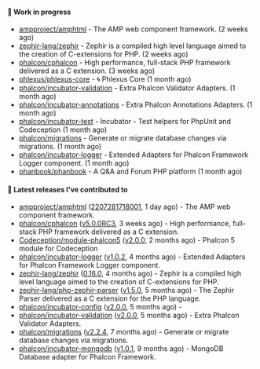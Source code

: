 #### :wrench: Work in progress

- [ampproject/amphtml](https://github.com/ampproject/amphtml) - The AMP web component framework. (2 weeks ago)
- [zephir-lang/zephir](https://github.com/zephir-lang/zephir) - Zephir is a compiled high level language aimed to the creation of C-extensions for PHP. (2 weeks ago)
- [phalcon/cphalcon](https://github.com/phalcon/cphalcon) - High performance, full-stack PHP framework delivered as a C extension. (3 weeks ago)
- [phlexus/phlexus-core](https://github.com/phlexus/phlexus-core) - :cyclone: Phlexus Core (1 month ago)
- [phalcon/incubator-validation](https://github.com/phalcon/incubator-validation) - Extra Phalcon Validator Adapters.  (1 month ago)
- [phalcon/incubator-annotations](https://github.com/phalcon/incubator-annotations) - Extra Phalcon Annotations Adapters. (1 month ago)
- [phalcon/incubator-test](https://github.com/phalcon/incubator-test) - Incubator - Test helpers for PhpUnit and Codeception (1 month ago)
- [phalcon/migrations](https://github.com/phalcon/migrations) - Generate or migrate database changes via migrations. (1 month ago)
- [phalcon/incubator-logger](https://github.com/phalcon/incubator-logger) - Extended Adapters for Phalcon Framework Logger component. (1 month ago)
- [phanbook/phanbook](https://github.com/phanbook/phanbook) - A Q&amp;A and Forum PHP platform (1 month ago)

#### :pushpin: Latest releases I've contributed to

- [ampproject/amphtml](https://github.com/ampproject/amphtml) ([2207281718001](https://github.com/ampproject/amphtml/releases/tag/2207281718001), 1 day ago) - The AMP web component framework.
- [phalcon/cphalcon](https://github.com/phalcon/cphalcon) ([v5.0.0RC3](https://github.com/phalcon/cphalcon/releases/tag/v5.0.0RC3), 3 weeks ago) - High performance, full-stack PHP framework delivered as a C extension.
- [Codeception/module-phalcon5](https://github.com/Codeception/module-phalcon5) ([v2.0.0](https://github.com/Codeception/module-phalcon5/releases/tag/v2.0.0), 2 months ago) - Phalcon 5 module for Codeception
- [phalcon/incubator-logger](https://github.com/phalcon/incubator-logger) ([v1.0.2](https://github.com/phalcon/incubator-logger/releases/tag/v1.0.2), 4 months ago) - Extended Adapters for Phalcon Framework Logger component.
- [zephir-lang/zephir](https://github.com/zephir-lang/zephir) ([0.16.0](https://github.com/zephir-lang/zephir/releases/tag/0.16.0), 4 months ago) - Zephir is a compiled high level language aimed to the creation of C-extensions for PHP.
- [zephir-lang/php-zephir-parser](https://github.com/zephir-lang/php-zephir-parser) ([v1.5.0](https://github.com/zephir-lang/php-zephir-parser/releases/tag/v1.5.0), 5 months ago) - The Zephir Parser delivered as a C extension for the PHP language.
- [phalcon/incubator-config](https://github.com/phalcon/incubator-config) ([v2.0.0](https://github.com/phalcon/incubator-config/releases/tag/v2.0.0), 5 months ago) - 
- [phalcon/incubator-validation](https://github.com/phalcon/incubator-validation) ([v2.0.0](https://github.com/phalcon/incubator-validation/releases/tag/v2.0.0), 5 months ago) - Extra Phalcon Validator Adapters. 
- [phalcon/migrations](https://github.com/phalcon/migrations) ([v2.2.4](https://github.com/phalcon/migrations/releases/tag/v2.2.4), 7 months ago) - Generate or migrate database changes via migrations.
- [phalcon/incubator-mongodb](https://github.com/phalcon/incubator-mongodb) ([v1.0.1](https://github.com/phalcon/incubator-mongodb/releases/tag/v1.0.1), 9 months ago) - MongoDB Database adapter for Phalcon Framework.
